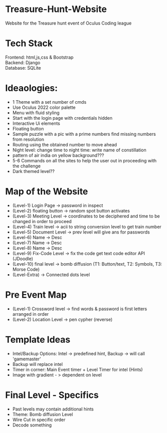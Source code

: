 # Treasure-Hunt-Website
Website for the Treasure hunt event of Oculus Coding league  

# Tech Stack    
Frontend:  html,js,css & Bootstrap  
Backend:  Django  
Database:  SQLite  

# Ideaologies:
- 1 Theme with a set number of cmds    
- Use Oculus 2022 color palette  
- Menu with fluid styling    
- Start with the login page with credentials hidden  
- Interactive Ui elements  
- Floating button    
- Sample puzzle with a pic with a prime numbers find missing numbers from resolution  
- Routing using the obtained number to move ahead  
- Night level: change time to night time: write name of constillation  
- pattern of air india on yellow background???  
- 5-6 Commands on all the sites to help the user out in proceeding with the challenge  
- Dark themed level??  

# Map of the Website   
- (Level-1) Login Page  ->  password in inspect  
- (Level-2) floating button  ->  random spot button activates  
- (Level-3) Meeting Level  -> coordinates to be deciphered and time to be changed in order to proceed  
- (Level-4) Train level -> acii to string conversion level to get train number   
- (Level-5) Document Level -> prev level will give ans for passwords  
- (Level-6) Name -> Desc  
- (Level-7) Name -> Desc  
- (Level-8) Name -> Desc  
- (Level-9) Fix-Code Level -> fix the code get text code editor API (JDoodle)  
- (Level-10) final level -> bomb diffusion  (T1: Button/text, T2: Symbols, T3: Morse Code)
- (Level-Extra) -> Connected dots level  

# Pre Event Map
- (Level-1) Crossword level -> find words & password is first letters arranged in order
- (Level-2) Location Level -> pen cypher (reverse)

# Template Ideas
- Intel/Backup Options: Intel -> predefined hint, Backup -> will call 'gamemaster'
- Backup will replace intel
- Timer in corner: Main Event timer + Level Timer for intel (Hints)
- Image with gradient - > dependent on level

# Final Level - Specifics
- Past levels may contain additional hints  
- Theme: Bomb diffusion Level   
- Wire Cut in specific order  
- Decode something 
